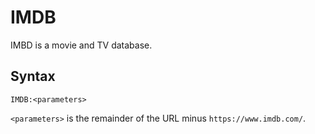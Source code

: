 # IMDB

IMBD is a movie and TV database.

## Syntax

```
IMDB:<parameters>
```

`<parameters>` is the remainder of the URL minus `https://www.imdb.com/`.

